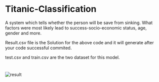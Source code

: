 # Titanic-Classification
A system which tells whether the person will be save from sinking. What factors were most likely lead to success-socio-economic status, age, gender and more.

Result.csv file is the Solution for the above code and it will generate after your code successful commited.

test.csv and train.csv are the two dataset for this model.

#


![result](https://github.com/CybER-saksham/Titanic-Classification/assets/81138780/aa7fd204-c75c-4212-9489-30a3846c5673)
